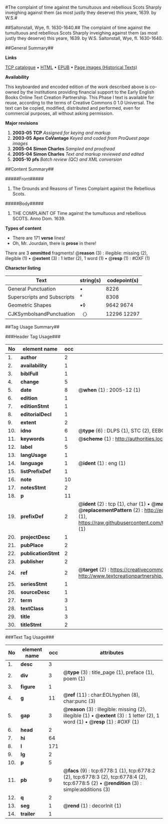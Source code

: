 #The complaint of time against the tumultuous and rebellious Scots Sharply inveighing against them (as most justly they deserve) this yeare, 1639. by W.S.#

##Saltonstall, Wye, fl. 1630-1640.##
The complaint of time against the tumultuous and rebellious Scots Sharply inveighing against them (as most justly they deserve) this yeare, 1639. by W.S.
Saltonstall, Wye, fl. 1630-1640.

##General Summary##

**Links**

[TCP catalogue](http://www.ota.ox.ac.uk/tcp/)  • 
[HTML](http://tei.it.ox.ac.uk/tcp/Texts-HTML/free/A11/A11385.html)  • 
[EPUB](http://tei.it.ox.ac.uk/tcp/Texts-EPUB/free/A11/A11385.epub) • 
[Page images (Historical Texts)](https://data.historicaltexts.jisc.ac.uk/view?pubId=eebo-99842148e&pageId=eebo-99842148e-6778-1)

**Availability**

This keyboarded and encoded edition of the
	       work described above is co-owned by the institutions
	       providing financial support to the Early English Books
	       Online Text Creation Partnership. This Phase I text is
	       available for reuse, according to the terms of Creative
	       Commons 0 1.0 Universal. The text can be copied,
	       modified, distributed and performed, even for
	       commercial purposes, all without asking permission.

**Major revisions**

1. __2003-05__ __TCP__ *Assigned for keying and markup*
1. __2003-05__ __Apex CoVantage__ *Keyed and coded from ProQuest page images*
1. __2005-04__ __Simon Charles__ *Sampled and proofread*
1. __2005-04__ __Simon Charles__ *Text and markup reviewed and edited*
1. __2005-10__ __pfs__ *Batch review (QC) and XML conversion*

##Content Summary##

#####Front#####

1. The Grounds and Reasons of Times Complaint against the Rebellious Scots.

#####Body#####

1. THE COMPLAINT OF Time against the tumultuous and rebellious SCOTS. Anno Dom. 1639.

**Types of content**

  * There are 171 **verse** lines!
  * Oh, Mr. Jourdain, there is **prose** in there!

There are 3 **ommitted** fragments! 
 @__reason__ (3) : illegible: missing (2), illegible (1)  •  @__extent__ (3) : 1 letter (2), 1 word (1)  •  @__resp__ (1) : #OXF (1)

**Character listing**


|Text|string(s)|codepoint(s)|
|---|---|---|
|General Punctuation|•|8226|
|Superscripts             and Subscripts|⁴|8308|
|Geometric Shapes|▪◊|9642 9674|
|CJKSymbolsandPunctuation|〈〉|12296 12297|

##Tag Usage Summary##

###Header Tag Usage###

|No|element name|occ|attributes|
|---|---|---|---|
|1.|__author__|2||
|2.|__availability__|1||
|3.|__biblFull__|1||
|4.|__change__|5||
|5.|__date__|8| @__when__ (1) : 2005-12 (1)|
|6.|__edition__|1||
|7.|__editionStmt__|1||
|8.|__editorialDecl__|1||
|9.|__extent__|2||
|10.|__idno__|6| @__type__ (6) : DLPS (1), STC (2), EEBO-CITATION (1), PROQUEST (1), VID (1)|
|11.|__keywords__|1| @__scheme__ (1) : http://authorities.loc.gov/ (1)|
|12.|__label__|5||
|13.|__langUsage__|1||
|14.|__language__|1| @__ident__ (1) : eng (1)|
|15.|__listPrefixDef__|1||
|16.|__note__|10||
|17.|__notesStmt__|2||
|18.|__p__|11||
|19.|__prefixDef__|2| @__ident__ (2) : tcp (1), char (1)  •  @__matchPattern__ (2) : ([0-9\-]+):([0-9IVX]+) (1), (.+) (1)  •  @__replacementPattern__ (2) : http://eebo.chadwyck.com/downloadtiff?vid=$1&page=$2 (1), https://raw.githubusercontent.com/textcreationpartnership/Texts/master/tcpchars.xml#$1 (1)|
|20.|__projectDesc__|1||
|21.|__pubPlace__|2||
|22.|__publicationStmt__|2||
|23.|__publisher__|2||
|24.|__ref__|2| @__target__ (2) : https://creativecommons.org/publicdomain/zero/1.0/ (1), http://www.textcreationpartnership.org/docs/. (1)|
|25.|__seriesStmt__|1||
|26.|__sourceDesc__|1||
|27.|__term__|3||
|28.|__textClass__|1||
|29.|__title__|3||
|30.|__titleStmt__|2||


###Text Tag Usage###

|No|element name|occ|attributes|
|---|---|---|---|
|1.|__desc__|3||
|2.|__div__|3| @__type__ (3) : title_page (1), preface (1), poem (1)|
|3.|__figure__|1||
|4.|__g__|11| @__ref__ (11) : char:EOLhyphen (8), char:punc (3)|
|5.|__gap__|3| @__reason__ (3) : illegible: missing (2), illegible (1)  •  @__extent__ (3) : 1 letter (2), 1 word (1)  •  @__resp__ (1) : #OXF (1)|
|6.|__head__|2||
|7.|__hi__|64||
|8.|__l__|171||
|9.|__lg__|2||
|10.|__p__|5||
|11.|__pb__|9| @__facs__ (9) : tcp:6778:1 (1), tcp:6778:2 (2), tcp:6778:3 (2), tcp:6778:4 (2), tcp:6778:5 (2)  •  @__rendition__ (3) : simple:additions (3)|
|12.|__q__|2||
|13.|__seg__|1| @__rend__ (1) : decorInit (1)|
|14.|__trailer__|1||
